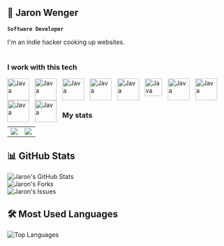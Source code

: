 ## 🦦  Jaron Wenger

**`Software Developer`**

I'm an indie hacker cooking up websites.

#

### I work with this tech
<img align="left" alt="Java" width="50px" style="padding-right:10px;" src="https://cdn.jsdelivr.net/gh/devicons/devicon@latest/icons/javascript/javascript-original.svg" />
<img align="left" alt="Java" width="50px" style="padding-right:10px;" src="https://cdn.jsdelivr.net/gh/devicons/devicon@latest/icons/react/react-original.svg" />
<img align="left" alt="Java" width="50px" style="padding-right:10px;" src="https://cdn.jsdelivr.net/gh/devicons/devicon@latest/icons/nodejs/nodejs-original-wordmark.svg" />
<img align="left" alt="Java" width="50px" style="padding-right:10px;" src="https://cdn.jsdelivr.net/gh/devicons/devicon@latest/icons/nextjs/nextjs-original.svg" />
<img align="left" alt="Java" width="50px" style="padding-right:10px;" src="https://cdn.jsdelivr.net/gh/devicons/devicon@latest/icons/docker/docker-original.svg" />
<img align="left" alt="Java" width="40px" style="padding-right:10px;" src="https://cdn.jsdelivr.net/gh/devicons/devicon@latest/icons/git/git-original.svg" />
<img align="left" alt="Java" width="50px" style="padding-right:10px;" src="https://cdn.jsdelivr.net/gh/devicons/devicon@latest/icons/digitalocean/digitalocean-original-wordmark.svg" />
<img align="left" alt="Java" width="50px" style="padding-right:10px;" src="https://cdn.jsdelivr.net/gh/devicons/devicon@latest/icons/nginx/nginx-original.svg" />
<img align="left" alt="Java" width="50px" style="padding-right:10px;" src="https://cdn.jsdelivr.net/gh/devicons/devicon@latest/icons/sqlite/sqlite-original.svg" />
<img align="left" alt="Java" width="50px" style="padding-right:10px;" src="https://cdn.jsdelivr.net/gh/devicons/devicon@latest/icons/python/python-original.svg" />


<br><br/>

#

### My stats

<table>
  <tr>
    <td>
      <img src="https://github-readme-stats.vercel.app/api?username=JaronWenger&show_icons=true&hide=issues&rank_icon=none&theme=radical">
    </td>
    <td>
      <img src="https://github-readme-stats.vercel.app/api/top-langs/?username=JaronWenger&layout=compact&theme=radical">
    </td>
  </tr>
</table>



## 📊 GitHub Stats

![Jaron's GitHub Stats](https://img.shields.io/github/stars/JaronWenger?style=social)  
![Jaron's Forks](https://img.shields.io/github/forks/JaronWenger?style=social)  
![Jaron's Issues](https://img.shields.io/github/issues/JaronWenger?style=social)

## 🛠️ Most Used Languages

![Top Languages](https://github-readme-stats.vercel.app/api/top-langs/?username=JaronWenger&layout=compact&theme=tokyonight)
